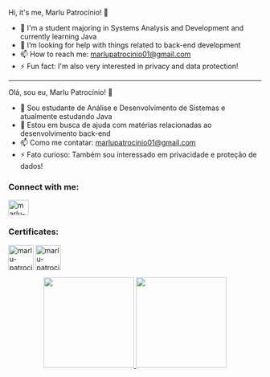 
Hi, it's me, Marlu Patrocínio! 👋

- :blue_book: I'm a student majoring in Systems Analysis and Development and currently learning Java
- 🤔 I’m looking for help with things related to back-end development
- 📫 How to reach me: marlupatrocinio01@gmail.com
- ⚡ Fun fact: I'm also very interested in privacy and data protection!

--------------------------------------------------------------------------------------------------------

Olá, sou eu, Marlu Patrocínio! 👋

- :blue_book: Sou estudante de Análise e Desenvolvimento de Sistemas e atualmente estudando Java
- 🤔 Estou em busca de ajuda com matérias relacionadas ao desenvolvimento back-end
- 📫 Como me contatar: marlupatrocinio01@gmail.com
- ⚡ Fato curioso: Também sou interessado em privacidade e proteção de dados!

<h3 align="left">Connect with me:</h3>
<p align="left">
<a href="https://linkedin.com/in/marlu-patrocinio/?locale=en_US" target="blank"><img align="center" src="https://raw.githubusercontent.com/rahuldkjain/github-profile-readme-generator/master/src/images/icons/Social/linked-in-alt.svg" alt="marlu-patrocinio" height="30" width="40" /></a>
</p>

<h3 align="left">Certificates:</h3>
<p align="left">
<a href="https://app.exeed.pro/holder/badge/90209" target="blank"><img align="center" src="https://gcdnb.pbrd.co/images/v2ChrBWuKLgO.png?o=1" alt="marlu-patrocinio" height="50" width="50" /></a>
<a href="https://www.credly.com/badges/0d4b0ada-fc02-407a-90c8-692f01f2736b/public_url" target="blank"><img align="center" src="https://i.postimg.cc/DzMh8rS6/cybersecurity-essentials.png" alt="marlu-patrocinio" height="50" width="50" /></a>
</p>

<div align="center">
  <a href="https://github.com/marlupatrocinio">
  <img height="180em" src="https://github-readme-stats-git-masterrstaa-rickstaa.vercel.app/api?username=marlupatrocinio&show_icons=true&theme=dark&include_all_commits=true&count_private=true"/>
  <img height="180em" src="https://github-readme-stats-git-masterrstaa-rickstaa.vercel.app/api/top-langs/?username=marlupatrocinio&layout=compact&langs_count=7&theme=dark"/>
</div>
